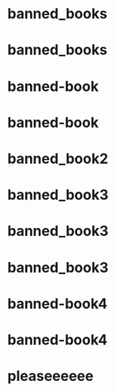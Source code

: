 # banned_books
# banned_books
# banned-book
# banned-book
# banned_book2
# banned_book3
# banned_book3
# banned_book3
# banned-book4
# banned-book4
# pleaseeeeee
